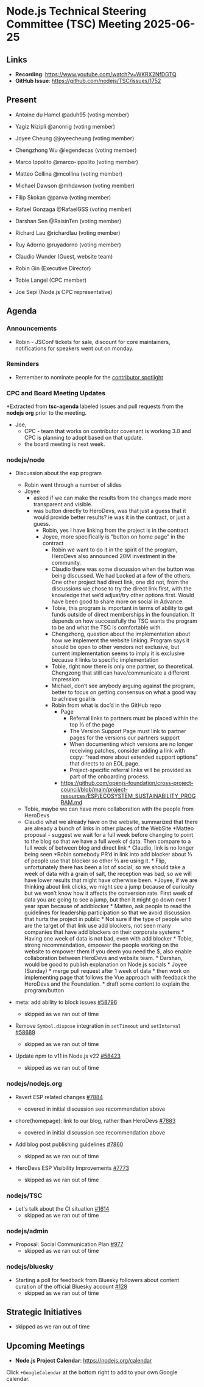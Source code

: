 # Node.js Technical Steering Committee (TSC) Meeting 2025-06-25

## Links

* **Recording**:  <https://www.youtube.com/watch?v=WKRX2NfDGTQ>
* **GitHub Issue**: <https://github.com/nodejs/TSC/issues/1752>

## Present

* Antoine du Hamel @aduh95 (voting member)
* Yagiz Nizipli @anonrig (voting member)
* Joyee Cheung @joyeecheung (voting member)
* Chengzhong Wu @legendecas (voting member)
* Marco Ippolito @marco-ippolito (voting member)
* Matteo Collina @mcollina (voting member)
* Michael Dawson @mhdawson (voting member)
* Filip Skokan @panva (voting member)
* Rafael Gonzaga @RafaelGSS (voting member)
* Darshan Sen @RaisinTen (voting member)
* Richard Lau @richardlau (voting member)
* Ruy Adorno @ruyadorno (voting member)

* Claudio Wunder (Guest, website team)
* Robin Gin (Executive Director)
* Tobie Langel (CPC member)
* Joe Sepi (Node.js CPC representative)

## Agenda

### Announcements

* Robin - JSConf tickets for sale, discount for core maintainers,
  notifications for speakers went out on monday.

### Reminders

* Remember to nominate people for the [contributor spotlight](https://github.com/nodejs/node/blob/main/doc/contributing/reconizing-contributors.md#bi-monthly-contributor-spotlight)

### CPC and Board Meeting Updates

*Extracted from **tsc-agenda** labeled issues and pull requests from the **nodejs org** prior to the meeting.

* Joe,
  * CPC - team that works on contributor covenant is working 3.0 and CPC is planning to
    adopt based on that update.
  * the board meeting is next week.

### nodejs/node

* Discussion about the esp program
  * Robin went through a number of slides
  * Joyee
    * asked if we can make the results from the changes made more transparent and visible.
    * was button directly to HeroDevs, was that just a guess that it would provide better results?
      ie was it in the contract, or just a guess.
      * Robin, yes I have linking from the project is in the contract
      * Joyee, more specifically is “button on home page” in the contract
        * Robin we want to do it in the spirit of the program, HeroDevs also announced 20M
          investment in the community.
        * Claudio there was some discussion when the button was being discussed. We had
          Looked at a few of the others.  One other project had direct link, one did not, from
          the discussions we chose to try the direct link first, with the knowledge that we’d
          adjust/try other options first. Would have been good to share more on social in
          Advance.
        * Tobie, this program is important in terms of ability to get funds outside of direct
          memberships in the foundation. It depends on how successfully the TSC wants the
          program to be and what the TSC is comfortable with.
        * Chengzhong, question about the implementation about how we implement the website
          linking. Program says it should be open to other vendors not exclusive, but current
          implementation seems to imply it is exclusive because it links to specific implementation
        * Tobie, right now there is only one partner, so theoretical. Chengzong that still can
          have/communicate a different impression.
        * Michael, don’t see anybody arguing against the program, better to focus on getting
          consensus on what a good way to achieve goal is
        * Robin from what is doc’d in the GitHub repo
          * Page
            * Referral links to partners must be placed within the top ⅓ of the page
            * The Version Support Page must link to partner pages for the
              versions our partners support
            * When documenting which versions are no longer receiving patches, consider adding a
              link with copy: “read more about extended support options” that directs to an EOL
              page.
            * Project-specific referral links will be provided as part of the onboarding process.
          * <https://github.com/openjs-foundation/cross-project-council/blob/main/project-resources/ESP/ECOSYSTEM_SUSTAINABILITY_PROGRAM.md>
  * Tobie, maybe we can have more collaboration with the people from HeroDevs
  * Claudio what we already have on the website, summarized that there are already a bunch
     of links in other places of the WebSite
           *Matteo proposal - suggest we wait for a full week before changing to point to the blog
            so that we have a full week of data. Then compare to a full week of between blog and
            direct link
           * Claudio, link is no longer being seen
             *Robin somebody PR’d in link into add blocker about ⅓ of people use that blocker so
              other ⅔ are using it.
           * Flip, unfortunately there has been a lot of social, so we should take a week of data with
             a grain of salt, the reception was bad, so we will have lower results that might have
             otherwise been.
           *Joyee, if we are thinking about link clicks, we might see a jump because of curiosity but
             we won’t know how it affects the conversion rate. First week of data you are going to
             see a jump, but then it might go down over 1 year span because of addblocker
           * Matteo, ask people to read the guidelines for leadership participation so that we avoid
             discussion that hurts the project in public
             * Not sure if the type of people who are the target of that link use add blockers, not
               seen many companies that have add blockers on their corporate systems
             * Having one week of data is not bad, even with add blocker
           * Tobie, strong recommendation, empower the people working on the website to
             empower them if you deem you need the $, also enable collaboration between
             HeroDevs and website team.
           * Darshan, would be good to publish explanation on Node.js socials
           * Joyee (Sunday)
             * merge pull request after 1 week of data
             * then work on implementing page that follows the Vue approach with feedback the HeroDevs and the Foundation.
             * draft some content to explain the program/button

* meta: add ability to block issues [#58796](https://github.com/nodejs/node/pull/58796)
  * skipped as we ran out of time
* Remove `Symbol.dispose` integration in `setTimeout` and `setInterval` [#58689](https://github.com/nodejs/node/issues/58689)
  * skipped as we ran out of time
* Update npm to v11 in Node.js v22 [#58423](https://github.com/nodejs/node/issues/58423)
  * skipped as we ran out of time

### nodejs/nodejs.org

* Revert ESP related changes [#7884](https://github.com/nodejs/nodejs.org/pull/7884)
  * covered in initial discussion see recommendation above
* chore(homepage): link to our blog, rather than HeroDevs [#7883](https://github.com/nodejs/nodejs.org/pull/7883)
  * covered in initial discussion see recommendation above

* Add blog post publishing guidelines [#7860](https://github.com/nodejs/nodejs.org/pull/7860)
  * skipped as we ran out of time

* HeroDevs ESP Visibility Improvements [#7773](https://github.com/nodejs/nodejs.org/issues/7773)
  * skipped as we ran out of time

### nodejs/TSC

* Let's talk about the CI situation [#1614](https://github.com/nodejs/TSC/issues/1614)
  * skipped as we ran out of time

### nodejs/admin

* Proposal: Social Communication Plan [#977](https://github.com/nodejs/admin/issues/977)
  * skipped as we ran out of time

### nodejs/bluesky

* Starting a poll for feedback from Bluesky followers about content curation of the official Bluesky account [#128](https://github.com/nodejs/bluesky/issues/128)
  * skipped as we ran out of time

## Strategic Initiatives
* skipped as we ran out of time

## Upcoming Meetings

* **Node.js Project Calendar**: <https://nodejs.org/calendar>

Click `+GoogleCalendar` at the bottom right to add to your own Google calendar.
